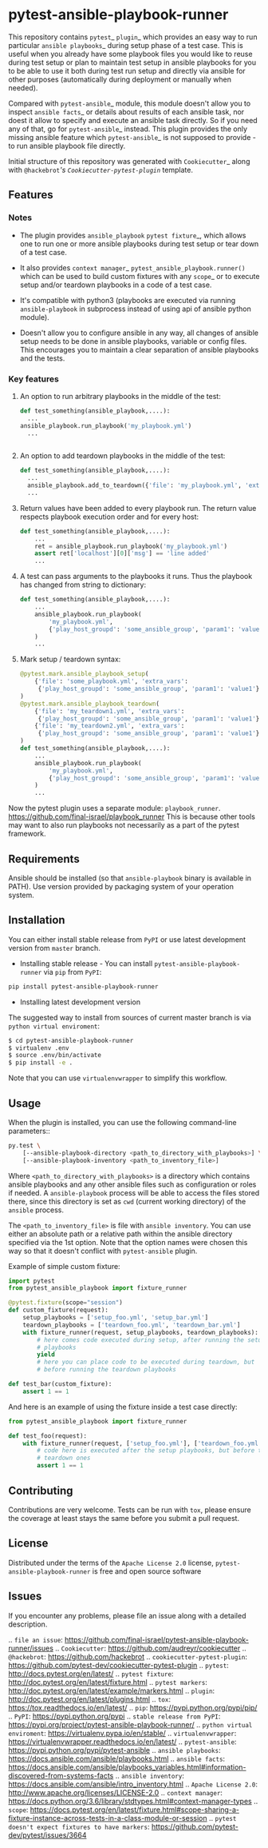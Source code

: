 pytest-ansible-playbook-runner
===================================

This repository contains `pytest`_ `plugin`_ which provides an easy way
to run particular `ansible playbooks`_ during setup phase of a test case.
This is useful when
you already have some playbook files you would like to reuse during test setup
or plan to maintain test setup in ansible playbooks for you to be able to
use it both during test run setup and directly via ansible for other purposes
(automatically during deployment or manually when needed).

Compared with `pytest-ansible`_ module, this module doesn't allow you to
inspect `ansible facts`_ or details about results of each ansible task, nor
doest it allow to specify and execute an ansible task directly. So if you need
any of that, go for `pytest-ansible`_ instead. This plugin provides the only
missing ansible feature which `pytest-ansible`_ is not supposed to provide - to
run ansible playbook file directly.

Initial structure of this repository was generated with `Cookiecutter`_
along with `@hackebrot`_'s `Cookiecutter-pytest-plugin`_ template.



Features
--------

### Notes

- The plugin provides `ansible_playbook` `pytest fixture`_, which allows
  one to run one or more ansible playbooks during test setup or tear down of a
  test case.
  
- It also provides `context manager`_ `pytest_ansible_playbook.runner()`
  which can be used to build custom fixtures with any `scope`_ or to execute
  setup and/or teardown playbooks in a code of a test case.
  
- It's compatible with python3 (playbooks are executed via
  running `ansible-playbook` in subprocess instead of using api
  of ansible python module).
  
- Doesn't allow you to configure ansible in any way, all changes of ansible
  setup needs to be done in ansible playbooks, variable or config files.
  This encourages you to maintain a clear separation of ansible playbooks
  and the tests.
  
  

### Key features

1. An option to run arbitrary playbooks in the middle of the test:
   
    ```python
    def test_something(ansible_playbook,....):
      ...
    ansible_playbook.run_playbook('my_playbook.yml')
      ...
      
    ```
    
2. An option to add teardown playbooks in the middle of the test:

    ```python
    def test_something(ansible_playbook,....):
      ...
      ansible_playbook.add_to_teardown({'file': 'my_playbook.yml', 'extra_vars': {})
      ...
    ```

3. Return values have been added to every playbook run. The return value respects playbook execution order and for every host:

    ```python
    def test_something(ansible_playbook,....):
        ...
        ret = ansible_playbook.run_playbook('my_playbook.yml')
        assert ret['localhost'][0]['msg'] == 'line added'
    	...
    ```

4. A test can pass arguments to the playbooks it runs. Thus the playbook has changed from string to dictionary:

   ```python
   def test_something(ansible_playbook,....):
       ...
       ansible_playbook.run_playbook(
           'my_playbook.yml',
           {'play_host_groupd': 'some_ansible_group', 'param1': 'value1'}
       )
       ...
   ```

5. Mark setup / teardown syntax:

   ```python
   @pytest.mark.ansible_playbook_setup(
       {'file': 'some_playbook.yml', 'extra_vars': 
        {'play_host_groupd': 'some_ansible_group', 'param1': 'value1'}}
   )
   @pytest.mark.ansible_playbook_teardown(
       {'file': 'my_teardown1.yml', 'extra_vars':
        {'play_host_groupd': 'some_ansible_group', 'param1': 'value1'}},
       {'file': 'my_teardown2.yml', 'extra_vars':
        {'play_host_groupd': 'some_ansible_group', 'param1': 'value1'}}
   )
   def test_something(ansible_playbook,....):
       ...
       ansible_playbook.run_playbook(
           'my_playbook.yml',
           {'play_host_groupd': 'some_ansible_group', 'param1': 'value1'}
       )
       ...
   
   ```



Now the pytest plugin uses a separate module: `playbook_runner`.
https://github.com/final-israel/playbook_runner
This is because other tools may want to also run playbooks not necessarily as a part of the pytest framework.



Requirements
------------

Ansible should be installed (so that ``ansible-playbook`` binary is
available in PATH). Use version provided by packaging system of your operation
system.



Installation
------------

You can either install stable release from `PyPI` or use latest development version from `master` branch.

* Installing stable release - You can install `pytest-ansible-playbook-runner` via `pip` from `PyPI`:

~~~~~~~~~~~~~~~~~~~~~~~~~bash
pip install pytest-ansible-playbook-runner
~~~~~~~~~~~~~~~~~~~~~~~~~~~~~~~~~~~~~



* Installing latest development version

The suggested way to install from sources of current master branch is via `python virtual enviroment`:

```bash
$ cd pytest-ansible-playbook-runner
$ virtualenv .env
$ source .env/bin/activate
$ pip install -e .
```

Note that you can use `virtualenvwrapper` to simplify this workflow.



Usage
-----

When the plugin is installed, you can use the following command-line
parameters::

```bash
py.test \
    [--ansible-playbook-directory <path_to_directory_with_playbooks>] \
    [--ansible-playbook-inventory <path_to_inventory_file>]
```

Where ``<path_to_directory_with_playbooks>`` is a directory which contains ansible playbooks and any other ansible files such as configuration or roles if needed. A ``ansible-playbook`` process will be able
to access the files stored there, since this directory is set as `cwd` (current working directory) of the `ansible` process.

The ``<path_to_inventory_file>`` is file with `ansible inventory`.  You can use either an absolute path or a relative path within the ansible directory specified via the 1st option. Note that the option names were chosen this way so that it doesn't conflict with `pytest-ansible` plugin.

Example of simple custom fixture:

```python
import pytest
from pytest_ansible_playbook import fixture_runner

@pytest.fixture(scope="session")
def custom_fixture(request):
    setup_playbooks = ['setup_foo.yml', 'setup_bar.yml']
    teardown_playbooks = ['teardown_foo.yml', 'teardown_bar.yml']
    with fixture_runner(request, setup_playbooks, teardown_playbooks):
        # here comes code executed during setup, after running the setup
        # playbooks
        yield
        # here you can place code to be executed during teardown, but
        # before running the teardown playbooks

def test_bar(custom_fixture):
    assert 1 == 1
```

And here is an example of using the fixture inside a test case directly:

```python
from pytest_ansible_playbook import fixture_runner

def test_foo(request):
    with fixture_runner(request, ['setup_foo.yml'], ['teardown_foo.yml']):
        # code here is executed after the setup playbooks, but before the
        # teardown ones
        assert 1 == 1
```



Contributing
------------

Contributions are very welcome. Tests can be run with `tox`, please ensure the coverage at least stays the same before you submit a pull request.



License
-------

Distributed under the terms of the `Apache License 2.0` license, `pytest-ansible-playbook-runner` is free and open source software



Issues
------

If you encounter any problems, please file an issue along with a detailed description.

.. `file an issue`: https://github.com/final-israel/pytest-ansible-playbook-runner/issues
.. `Cookiecutter`: https://github.com/audreyr/cookiecutter
.. `@hackebrot`: https://github.com/hackebrot
.. `cookiecutter-pytest-plugin`: https://github.com/pytest-dev/cookiecutter-pytest-plugin
.. `pytest`: http://docs.pytest.org/en/latest/
.. `pytest fixture`: http://doc.pytest.org/en/latest/fixture.html
.. `pytest markers`: http://doc.pytest.org/en/latest/example/markers.html
.. `plugin`: http://doc.pytest.org/en/latest/plugins.html
.. `tox`: https://tox.readthedocs.io/en/latest/
.. `pip`: https://pypi.python.org/pypi/pip/
.. `PyPI`: https://pypi.python.org/pypi
.. `stable release from PyPI`: https://pypi.org/project/pytest-ansible-playbook-runner/
.. `python virtual enviroment`: https://virtualenv.pypa.io/en/stable/
.. `virtualenvwrapper`: https://virtualenvwrapper.readthedocs.io/en/latest/
.. `pytest-ansible`: https://pypi.python.org/pypi/pytest-ansible
.. `ansible playbooks`: https://docs.ansible.com/ansible/playbooks.html
.. `ansible facts`: https://docs.ansible.com/ansible/playbooks_variables.html#information-discovered-from-systems-facts
.. `ansible inventory`: https://docs.ansible.com/ansible/intro_inventory.html
.. `Apache License 2.0`: http://www.apache.org/licenses/LICENSE-2.0
.. `context manager`: https://docs.python.org/3.6/library/stdtypes.html#context-manager-types
.. `scope`: https://docs.pytest.org/en/latest/fixture.html#scope-sharing-a-fixture-instance-across-tests-in-a-class-module-or-session
.. `pytest doesn't expect fixtures to have markers`: https://github.com/pytest-dev/pytest/issues/3664

